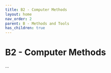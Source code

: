 ```yaml
---
title: B2 - Computer Methods
layout: home
nav_order: 2
parent: B - Methods and Tools
has_children: true
---
```


<script
  src="https://cdn.mathjax.org/mathjax/latest/MathJax.js?config=TeX-AMS-MML_HTMLorMML"
  type="text/javascript">
</script>

# B2 - Computer Methods

...
